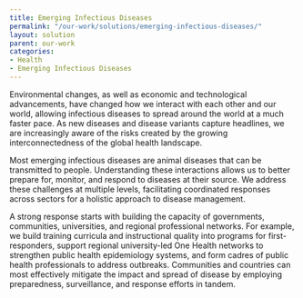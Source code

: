 ```yaml
---
title: Emerging Infectious Diseases
permalink: "/our-work/solutions/emerging-infectious-diseases/"
layout: solution
parent: our-work
categories:
- Health
- Emerging Infectious Diseases
---
```


Environmental changes, as well as economic and technological advancements, have changed how we interact with each other and our world, allowing infectious diseases to spread around the world at a much faster pace. As new diseases and disease variants capture headlines, we are increasingly aware of the risks created by the growing interconnectedness of the global health landscape.

Most emerging infectious diseases are animal diseases that can be transmitted to people. Understanding these interactions allows us to better prepare for, monitor, and respond to diseases at their source. We address these challenges at multiple levels, facilitating coordinated responses across sectors for a holistic approach to disease management.

A strong response starts with building the capacity of governments, communities, universities, and regional professional networks. For example, we build training curricula and instructional quality into programs for first-responders, support regional university-led One Health networks to strengthen public health epidemiology systems, and form cadres of public health professionals to address outbreaks. Communities and countries can most effectively mitigate the impact and spread of disease by employing preparedness, surveillance, and response efforts in tandem.
